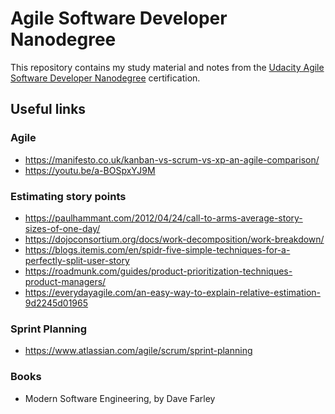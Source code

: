 # Agile Software Developer Nanodegree
This repository contains my study material and notes from the [Udacity Agile Software Developer Nanodegree](https://www.udacity.com/course/agile-software-development-nanodegree--nd144) certification.


## Useful links

### Agile
* https://manifesto.co.uk/kanban-vs-scrum-vs-xp-an-agile-comparison/
* https://youtu.be/a-BOSpxYJ9M

### Estimating story points
* https://paulhammant.com/2012/04/24/call-to-arms-average-story-sizes-of-one-day/
* https://dojoconsortium.org/docs/work-decomposition/work-breakdown/
* https://blogs.itemis.com/en/spidr-five-simple-techniques-for-a-perfectly-split-user-story
* https://roadmunk.com/guides/product-prioritization-techniques-product-managers/
* https://everydayagile.com/an-easy-way-to-explain-relative-estimation-9d2245d01965

### Sprint Planning
* https://www.atlassian.com/agile/scrum/sprint-planning

### Books
* Modern Software Engineering, by Dave Farley
